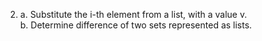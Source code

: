 2. a. Substitute the i-th element from a list, with a value v.                                      
b. Determine difference of two sets represented as lists.
